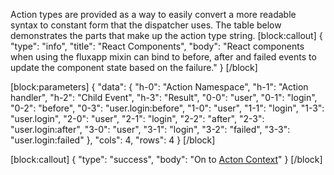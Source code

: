 Action types are provided as a way to easily convert a more readable syntax to constant form that the dispatcher uses. The table below demonstrates the parts that make up the action type string.
[block:callout]
{
  "type": "info",
  "title": "React Components",
  "body": "React components when using the fluxapp mixin can bind to before, after and failed events to update the component state based on the failure."
}
[/block]

[block:parameters]
{
  "data": {
    "h-0": "Action Namespace",
    "h-1": "Action handler",
    "h-2": "Child Event",
    "h-3": "Result",
    "0-0": "user",
    "0-1": "login",
    "0-2": "before",
    "0-3": "user.login:before",
    "1-0": "user",
    "1-1": "login",
    "1-3": "user.login",
    "2-0": "user",
    "2-1": "login",
    "2-2": "after",
    "2-3": "user.login:after",
    "3-0": "user",
    "3-1": "login",
    "3-2": "failed",
    "3-3": "user.login:failed"
  },
  "cols": 4,
  "rows": 4
}
[/block]

[block:callout]
{
  "type": "success",
  "body": "On to [Acton Context](doc:context-property-1)"
}
[/block]